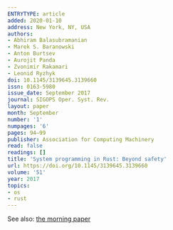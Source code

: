 ```yaml
---
ENTRYTYPE: article
added: 2020-01-10
address: New York, NY, USA
authors:
- Abhiram Balasubramanian
- Marek S. Baranowski
- Anton Burtsev
- Aurojit Panda
- Zvonimir Rakamari
- Leonid Ryzhyk
doi: 10.1145/3139645.3139660
issn: 0163-5980
issue_date: September 2017
journal: SIGOPS Oper. Syst. Rev.
layout: paper
month: September
number: '1'
numpages: '6'
pages: 94–99
publisher: Association for Computing Machinery
read: false
readings: []
title: 'System programming in Rust: Beyond safety'
url: https://doi.org/10.1145/3139645.3139660
volume: '51'
year: 2017
topics:
- os
- rust
---
```


See also: [the morning paper](https://blog.acolyer.org/2017/06/14/system-programming-in-rust-beyond-safety/)
